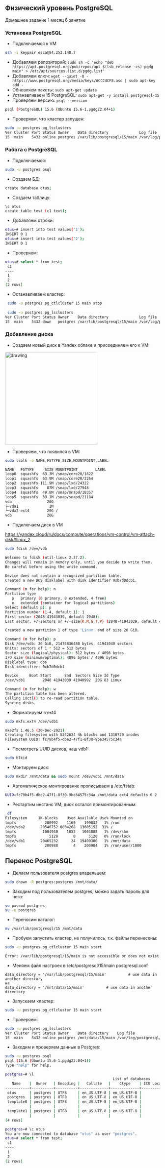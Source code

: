 ## Физический уровень PostgreSQL
Домашнее задание 1 месяц 6 занятие

### Установка PostgreSQL

- Подключаемся к VM
```bash
ssh -i keypair esca@84.252.140.7
```
- Добавляем репозиторий:
  `sudo sh -c 'echo "deb https://apt.postgresql.org/pub/repos/apt $(lsb_release -cs)-pgdg main" > /etc/apt/sources.list.d/pgdg.list'`
- Добавляем ключ:
  `wget --quiet -O - https://www.postgresql.org/media/keys/ACCC4CF8.asc | sudo apt-key add -`
- Обновляем пакеты:
  `sudo apt-get update`
- Устанавливаем 15 PostgreSQL:
  `sudo apt-get -y install postgresql-15`
- Проверяем версию:
  `psql --version`
```bash
psql (PostgreSQL) 15.6 (Ubuntu 15.6-1.pgdg22.04+1)
```
- Проверяем, что кластер запущен:
```bash
sudo -u postgres pg_lsclusters
Ver Cluster Port Status Owner    Data directory              Log file
15  main    5432 online postgres /var/lib/postgresql/15/main /var/log/postgresql/postgresql-15-main.log
```
### Работа с PostgreSQL
- Подключаемся:
```bash
sudo -u postgres psql
```
- Создаем БД:
```bash
create database otus;
```
- Создаем таблицу:
```bash
\c otus
create table test (c1 text);
```
- Добавляем строки:
```bash
otus=# insert into test values('1');
INSERT 0 1
otus=# insert into test values('2');
INSERT 0 1
```
- Проверяем:
```bash
otus=# select * from test;
 c1
----
 1
 2
(2 rows)
```
- Останавливаем кластер:
```bash
 sudo -u postgres pg_ctlcluster 15 main stop
 
 sudo -u postgres pg_lsclusters
Ver Cluster Port Status Owner    Data directory              Log file
15  main    5432 down   postgres /var/lib/postgresql/15/main /var/log/postgresql/postgresql-15-main.log
```
### Добавление диска
- Создаем новый диск в Yandex облаке и присоединяем его к VM:

<img src="./pic/disk.png" alt="drawing" width="300"/>

- Проверяем, что появился в VM:
```bash
sudo lsblk -o NAME,FSTYPE,SIZE,MOUNTPOINT,LABEL

NAME   FSTYPE     SIZE MOUNTPOINT        LABEL
loop0  squashfs  63.3M /snap/core20/1822
loop1  squashfs  63.9M /snap/core20/2264
loop2  squashfs 111.9M /snap/lxd/24322
loop3  squashfs    87M /snap/lxd/27948
loop4  squashfs  49.8M /snap/snapd/18357
loop5  squashfs  39.1M /snap/snapd/21184
vda                20G
├─vda1              1M
└─vda2 ext4        20G /
vdb                20G
```
- Подключаем диск в VM

https://yandex.cloud/ru/docs/compute/operations/vm-control/vm-attach-disk#linux_2
```bash
sudo fdisk /dev/vdb

Welcome to fdisk (util-linux 2.37.2).
Changes will remain in memory only, until you decide to write them.
Be careful before using the write command.

Device does not contain a recognized partition table.
Created a new DOS disklabel with disk identifier 0xb7d0dcb1.

Command (m for help): n
Partition type
   p   primary (0 primary, 0 extended, 4 free)
   e   extended (container for logical partitions)
Select (default p): p
Partition number (1-4, default 1): 1
First sector (2048-41943039, default 2048):
Last sector, +/-sectors or +/-size{K,M,G,T,P} (2048-41943039, default 41943039):

Created a new partition 1 of type 'Linux' and of size 20 GiB.

Command (m for help): p
Disk /dev/vdb: 20 GiB, 21474836480 bytes, 41943040 sectors
Units: sectors of 1 * 512 = 512 bytes
Sector size (logical/physical): 512 bytes / 4096 bytes
I/O size (minimum/optimal): 4096 bytes / 4096 bytes
Disklabel type: dos
Disk identifier: 0xb7d0dcb1

Device     Boot Start      End  Sectors Size Id Type
/dev/vdb1        2048 41943039 41940992  20G 83 Linux

Command (m for help): w
The partition table has been altered.
Calling ioctl() to re-read partition table.
Syncing disks.
```
- Форматируем в ext4
```bash
sudo mkfs.ext4 /dev/vdb1

mke2fs 1.46.5 (30-Dec-2021)
Creating filesystem with 5242624 4k blocks and 1310720 inodes
Filesystem UUID: fc79b4f5-dbe2-47f1-8f30-9be34575c34a
```
- Посмотреть UUID дисков, наш vdb1:
```bash
sudo blkid
```
- Монтируем диск:
```bash
sudo mkdir /mnt/data && sudo mount /dev/vdb1 /mnt/data
```
- Автоматическое монтирование прописываем в /etc/fstab:
```bash
UUID=fc79b4f5-dbe2-47f1-8f30-9be34575c34a /mnt/data ext4 defaults 0 2
```
- Рестартим инстанс VM, диск остался примонтированным:
```bash
 df
Filesystem     1K-blocks    Used Available Use% Mounted on
tmpfs             200992    1160    199832   1% /run
/dev/vda2       20546752 6034268  13605152  31% /
tmpfs            1004940    1052   1003888   1% /dev/shm
tmpfs               5120       0      5120   0% /run/lock
/dev/vdb1       20465232      24  19400300   1% /mnt/data
tmpfs             200988       4    200984   1% /run/user/1000
```
## Перенос PostgreSQL
- Делаем пользователя postgres владельцем:
```bash
sudo chown -R postgres:postgres /mnt/data/
```
- Заходим под пользователем postgres, можно задать пароль для него:
```bash
su passwd postgres
su -u postgres
```
- Переносим каталог:
```bash
mv /var/lib/postgresql/15 /mnt/data
```
- Пробуем запустить кластер, не получилось, т.к. файлы перенесены:
```bash
sudo -u postgres pg_ctlcluster 15 main start

Error: /var/lib/postgresql/15/main is not accessible or does not exist
```
- Меняем файл настроек в /etc/postgresql/15/main postgresql.conf
```text
data_directory = '/var/lib/postgresql/15/main'          # use data in another directory
на
data_directory = '/mnt/data/15/main'          # use data in another directory
```
- Запускаем кластер:
```bash
sudo -u postgres pg_ctlcluster 15 main start
```
- Проверяем:
```bash
sudo -u postgres pg_lsclusters
Ver Cluster Port Status Owner    Data directory    Log file
15  main    5432 online postgres /mnt/data/15/main /var/log/postgresql/postgresql-15-main.log
```
- Заходим и проверяем данные в Postgres:
```bash
sudo -u postgres psql
psql (15.6 (Ubuntu 15.6-1.pgdg22.04+1))
Type "help" for help.

postgres=# \l
                                                 List of databases
   Name    |  Owner   | Encoding |   Collate   |    Ctype    | ICU Locale | Locale Provider |   Access privileges
-----------+----------+----------+-------------+-------------+------------+-----------------+-----------------------
 otus      | postgres | UTF8     | en_US.UTF-8 | en_US.UTF-8 |            | libc            |
 postgres  | postgres | UTF8     | en_US.UTF-8 | en_US.UTF-8 |            | libc            |
 template0 | postgres | UTF8     | en_US.UTF-8 | en_US.UTF-8 |            | libc            | =c/postgres          +
           |          |          |             |             |            |                 | postgres=CTc/postgres
 template1 | postgres | UTF8     | en_US.UTF-8 | en_US.UTF-8 |            | libc            | =c/postgres          +
           |          |          |             |             |            |                 | postgres=CTc/postgres
(4 rows)

postgres=# \c otus
You are now connected to database "otus" as user "postgres".
otus=# select * from test;
 c1
----
 1
 2
(2 rows)
```


